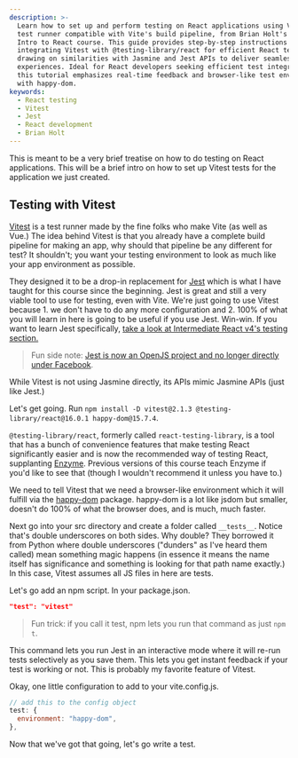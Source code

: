 ```yaml
---
description: >-
  Learn how to set up and perform testing on React applications using Vitest, a
  test runner compatible with Vite's build pipeline, from Brian Holt's Complete
  Intro to React course. This guide provides step-by-step instructions for
  integrating Vitest with @testing-library/react for efficient React testing,
  drawing on similarities with Jasmine and Jest APIs to deliver seamless testing
  experiences. Ideal for React developers seeking efficient test integration,
  this tutorial emphasizes real-time feedback and browser-like test environments
  with happy-dom.
keywords:
  - React testing
  - Vitest
  - Jest
  - React development
  - Brian Holt
---
```


This is meant to be a very brief treatise on how to do testing on React applications. This will be a brief intro on how to set up Vitest tests for the application we just created.

## Testing with Vitest

[Vitest][vitest] is a test runner made by the fine folks who make Vite (as well as Vue.) The idea behind Vitest is that you already have a complete build pipeline for making an app, why should that pipeline be any different for test? It shouldn't; you want your testing environment to look as much like your app environment as possible.

They designed it to be a drop-in replacement for [Jest][jest] which is what I have taught for this course since the beginning. Jest is great and still a very viable tool to use for testing, even with Vite. We're just going to use Vitest because 1. we don't have to do any more configuration and 2. 100% of what you will learn in here is going to be useful if you use Jest. Win-win. If you want to learn Jest specifically, [take a look at Intermediate React v4's testing section.][v4]

> Fun side note: [Jest is now an OpenJS project and no longer directly under Facebook][fb].

While Vitest is not using Jasmine directly, its APIs mimic Jasmine APIs (just like Jest.)

Let's get going. Run `npm install -D vitest@2.1.3 @testing-library/react@16.0.1 happy-dom@15.7.4`.

`@testing-library/react`, formerly called `react-testing-library`, is a tool that has a bunch of convenience features that make testing React significantly easier and is now the recommended way of testing React, supplanting [Enzyme][enzyme]. Previous versions of this course teach Enzyme if you'd like to see that (though I wouldn't recommend it unless you have to.)

We need to tell Vitest that we need a browser-like environment which it will fulfill via the [happy-dom][hd] package. happy-dom is a lot like jsdom but smaller, doesn't do 100% of what the browser does, and is much, much faster.

Next go into your src directory and create a folder called `__tests__`. Notice that's double underscores on both sides. Why double? They borrowed it from Python where double underscores ("dunders" as I've heard them called) mean something magic happens (in essence it means the name itself has significance and something is looking for that path name exactly.) In this case, Vitest assumes all JS files in here are tests.

Let's go add an npm script. In your package.json.

```json
"test": "vitest"
```

> Fun trick: if you call it test, npm lets you run that command as just `npm t`.

This command lets you run Jest in an interactive mode where it will re-run tests selectively as you save them. This lets you get instant feedback if your test is working or not. This is probably my favorite feature of Vitest.

Okay, one little configuration to add to your vite.config.js.

```javascript
// add this to the config object
test: {
  environment: "happy-dom",
},
```

Now that we've got that going, let's go write a test.

[jest]: https://jestjs.io
[jasmine]: https://jasmine.github.io/
[enzyme]: http://airbnb.io/enzyme/
[istanbul]: https://istanbul.js.org
[res]: https://raw.githubusercontent.com/btholt/complete-intro-to-react-v5/testing/__mocks__/@frontendmasters/res.json
[app]: https://github.com/btholt/citr-v8-project/tree/master/14-context
[fb]: https://twitter.com/cpojer/status/1524419433938046977
[hd]: https://github.com/capricorn86/happy-dom
[vitest]: https://vitest.dev/
[v4]: https://frontendmasters.com/courses/intermediate-react-v4/setup-jest-testing-library/
